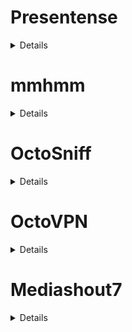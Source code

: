 # Presentense

<details>
  <summary>Details</summary>

### Description
##### Presentation software allows a user to create high-quality presentations and sync them across desktop and mobile devices.
  
### Technologies
##### C#, WPF, Prism, MVVM, Xamarin, Asp.net Web API, SignalR, Material Design, MahApps, Entity Framework

</details>

# mmhmm

<details>
  <summary>Details</summary>
  
### Description
##### Media software allows a user to engage with the audience by staying on screen with whatever is being shown. Record talks in chunks with unlimited takes. Make changes to recordings by moving slides around. Share a link to a video in seconds. Give total control to the audience over when and how to watch.
  
### Technologies
##### C#, WPF, MVVM Light Toolkit, NSubstitute, XUnit, GongSolutions.WPF, AutoMapper, Figma

  #### Working Area
  ![image](https://user-images.githubusercontent.com/59287893/154857667-468c05ca-877c-49a7-aeb1-50b9cede0bae.png)

  #### Rooms Catalog
  ![image](https://user-images.githubusercontent.com/59287893/154857749-7ebbd04a-b286-4aa3-ac86-2a34587c9cce.png)

  #### Slides Editor
  ![image](https://user-images.githubusercontent.com/59287893/154857772-4e85aae5-b576-47e6-b028-35a2e200931a.png)
  
</details>

# OctoSniff

<details>
  <summary>Details</summary>
 
  
### Description
##### Networking application allows a user to play favorite games without fear of losing Internet connection due to a (D)DoS attack and for added security, using a VPN will mask the physical location of a user
  
### Technologies
##### C#, WPF, Prism, MVVM, Figma

</details>

# OctoVPN

<details>
  <summary>Details</summary>
  
### Description
##### This is the first tool ever created to filter out packets and encrypt the usernames in them.
  
### Technologies
##### C#, WPF, Prism, MVVM, Figma

  #### Login Window
  ![image](https://user-images.githubusercontent.com/59287893/154980164-f4c32ebb-975c-48dd-a48d-09ab66769743.png)

  #### Main Window
  ![image](https://user-images.githubusercontent.com/59287893/154981771-628abbdf-39d3-4f6e-832f-0a1faa1e3363.png)

  #### General Settings
  ![image](https://user-images.githubusercontent.com/59287893/154981960-c1341c96-5497-490c-926c-039d19b99403.png)

  #### Shortcuts
  ![image](https://user-images.githubusercontent.com/59287893/154982000-63c6620d-4297-493e-9fca-847d94549202.png)

  #### News
  ![image](https://user-images.githubusercontent.com/59287893/154982215-01a1bbc4-2a39-46f6-95e4-0c4c3f884a74.png)

</details>

# Mediashout7
 
<details>
  <summary>Details</summary>

### Description
##### This is a powerful presentation software with tools designed for churches, allowing the creation of song lyrics, liturgies, bible verses, and announcement slides in minutes.
  
### Technologies
##### C#, WPF, MVVM, Telerik, Service Locator, IOC, Unity, NAudio, FFMPEG, TagLib, VLC, Prism, PDFSharp, JSON, Aspose, Log4net, Ookii Dialogs, RTF, PInvoke
 
  #### Objects editor
  ![image](https://user-images.githubusercontent.com/59287893/154853917-20cd127d-2c51-4134-929e-1851e2e01539.png)

  #### Lyrics editor
  ![image](https://user-images.githubusercontent.com/59287893/154856355-299fd947-eb91-48db-86db-c4a25460f069.png)
 
  #### Working Area and images
  ![image](https://user-images.githubusercontent.com/59287893/154843965-a9649f85-a835-4d39-bce7-c28eba1b8555.png)

  #### Print Dialog
  ![image](https://user-images.githubusercontent.com/59287893/154844377-f57fd792-e3f1-4614-8e70-81d98731fbec.png)
 
  #### Export Dialog
  ![image](https://user-images.githubusercontent.com/59287893/154844419-6a455afb-cdc9-4313-9430-d5c33273feef.png)
  
  #### Display Settings
  ![image](https://user-images.githubusercontent.com/59287893/154844457-26708fb9-768c-4978-8ec2-660fa597bf1f.png)

  #### Library Settings
  ![image](https://user-images.githubusercontent.com/59287893/154844511-2503a992-dc1b-450b-a684-0bee77a7162b.png)
    
  #### General Settings
  ![image](https://user-images.githubusercontent.com/59287893/154844525-dcdc78e9-66f1-4820-8b79-b2535684df11.png)
 
  #### Images Library
  ![image](https://user-images.githubusercontent.com/59287893/154844848-09b8d4c5-9036-4f0f-8a78-b57dec83340e.png)
 
  #### Video Library
  ![image](https://user-images.githubusercontent.com/59287893/154844862-1200e001-b396-40bc-95ef-ab9bf16f85c6.png)
  
  #### Audio Library
  ![image](https://user-images.githubusercontent.com/59287893/154845553-a4e96b56-7bd3-4383-8838-13e6cc108cb4.png)
  
  #### Key Objects Plugin - News Ribbon
  ![image](https://user-images.githubusercontent.com/59287893/154845958-58c6a456-6cd7-47a8-96ac-9d772fbbccc4.png)

  #### Key Objects Plugin - Clock
  ![image](https://user-images.githubusercontent.com/59287893/154845985-253c6f29-4f8d-490f-9697-60da0a33510d.png)
 
  #### Key Objects Plugin - Timer
  ![image](https://user-images.githubusercontent.com/59287893/154846050-22ac3776-d311-4823-937c-0b16fa0194f4.png)
   
  #### Key Objects Plugin - General Text
  ![image](https://user-images.githubusercontent.com/59287893/154846089-728fc709-c6a8-4f9f-aa36-1b918c9bc5ca.png)

  #### Key Objects Plugin - Logo
  ![image](https://user-images.githubusercontent.com/59287893/154846111-ef9b630d-837b-474f-965d-c7b10fbb8bc8.png)

  #### Sermon Builder Plugin
  ![image](https://user-images.githubusercontent.com/59287893/154846136-2b14cd6f-c26e-47b9-8d0f-90d81b92954c.png)
   
  #### Audio Player Plugin
  ![image](https://user-images.githubusercontent.com/59287893/154846197-b001e348-279b-4dcf-a0c0-6d17fe83aa70.png)

  #### Object Effects
  ![image](https://user-images.githubusercontent.com/59287893/154846235-f47efbd2-7721-4fc6-9a50-a58b05d18b9d.png)

  #### Object Manipulations
  ![image](https://user-images.githubusercontent.com/59287893/154846258-0239e7ec-04f9-4739-a489-48480b63e0d2.png)
  
  #### Background Settings - Color
  ![image](https://user-images.githubusercontent.com/59287893/154846346-515fb647-8227-4192-9398-af0777847a5e.png)

  #### Background Settings - Image/Video
  ![image](https://user-images.githubusercontent.com/59287893/154846362-8014ed76-f7d9-4021-a060-ad4234bb9482.png)

  #### Background Settings - Audio
  ![image](https://user-images.githubusercontent.com/59287893/154846373-39508991-586f-4d45-9b07-21d0558d934e.png)

  #### Video Player
  https://user-images.githubusercontent.com/59287893/154844322-4fe5e098-372c-4420-9b64-20ee50bee83f.mp4

  #### Drag Drop Preview
  https://user-images.githubusercontent.com/59287893/154844817-c120cc20-3043-4c81-8b7a-70216db89192.mp4

  #### News Ribbon
  https://user-images.githubusercontent.com/59287893/154845844-60da73eb-f799-4fb6-bd24-b0abbae5d92f.mp4
  
</details>
